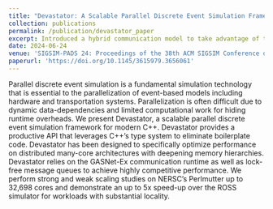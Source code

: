 ```yaml
---
title: "Devastator: A Scalable Parallel Discrete Event Simulation Framework for Modern C++"
collection: publications
permalink: /publication/devastator_paper
excerpt: Introduced a hybrid communication model to take advantage of the locality in parallel discrete event simulations.
date: 2024-06-24
venue: 'SIGSIM-PADS 24: Proceedings of the 38th ACM SIGSIM Conference on Principles of Advanced Discrete Simulation'
paperurl: 'https://doi.org/10.1145/3615979.3656061'
---
```

 
Parallel discrete event simulation is a fundamental simulation technology that is essential to the parallelization of event-based models including hardware and transportation systems. Parallelization is often difficult due to dynamic data-dependencies and limited computational work for hiding runtime overheads. We present Devastator, a scalable parallel discrete event simulation framework for modern C++. Devastator provides a productive API that leverages C++’s type system to eliminate boilerplate code. Devastator has been designed to specifically optimize performance on distributed many-core architectures with deepening memory hierarchies. Devastator relies on the GASNet-Ex communication runtime as well as lock-free message queues to achieve highly competitive performance. We perform strong and weak scaling studies on NERSC’s Perlmutter up to 32,698 cores and demonstrate an up to 5x speed-up over the ROSS simulator for workloads with substantial locality.